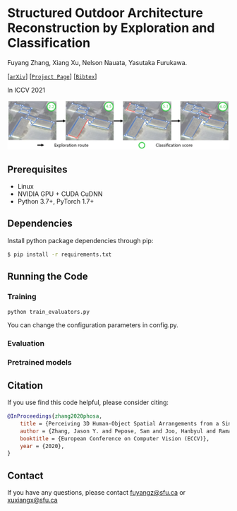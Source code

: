 # Structured Outdoor Architecture Reconstruction by Exploration and Classification

Fuyang Zhang, Xiang Xu, Nelson Nauata, Yasutaka Furukawa.


[[`arXiv`](xxx)]
[[`Project Page`](xxx)]
[[`Bibtex`](#Citing)]

In ICCV 2021

[<img src="images/teaser.png" width="2000">](xxx)

## Prerequisites
- Linux
- NVIDIA GPU + CUDA CuDNN
- Python 3.7+, PyTorch 1.7+

## Dependencies

Install python package dependencies through pip:

```bash
$ pip install -r requirements.txt
```


## Running the Code

### Training

```
python train_evaluators.py
```

You can change the configuration parameters in config.py.

### Evaluation


### Pretrained models



## <a name="Citing"></a>Citation
If you use find this code helpful, please consider citing:
```BibTeX
@InProceedings{zhang2020phosa,
    title = {Perceiving 3D Human-Object Spatial Arrangements from a Single Image in the Wild},
    author = {Zhang, Jason Y. and Pepose, Sam and Joo, Hanbyul and Ramanan, Deva and Malik, Jitendra and Kanazawa, Angjoo},
    booktitle = {European Conference on Computer Vision (ECCV)},
    year = {2020},
}
```
## Contact
If you have any questions, please contact fuyangz@sfu.ca or xuxiangx@sfu.ca

